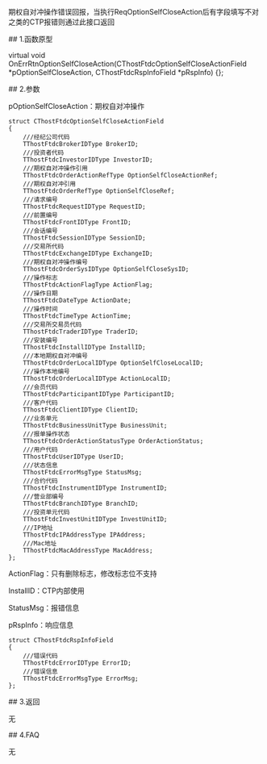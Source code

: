 <p>期权自对冲操作错误回报，当执行ReqOptionSelfCloseAction后有字段填写不对之类的CTP报错则通过此接口返回</p>
<span class="anchor" id="c9e74cec-9f84-4eaf-b45b-bf1af2988d45"></span>
## 1.函数原型
<p>virtual void OnErrRtnOptionSelfCloseAction(CThostFtdcOptionSelfCloseActionField *pOptionSelfCloseAction, CThostFtdcRspInfoField *pRspInfo) {};</p>
<span class="anchor" id="7076e33a-57b5-41fa-bf8e-5ea81d350898"></span>
## 2.参数
<p>pOptionSelfCloseAction：期权自对冲操作</p>
<pre><code>struct CThostFtdcOptionSelfCloseActionField
{
    ///经纪公司代码
    TThostFtdcBrokerIDType BrokerID;
    ///投资者代码
    TThostFtdcInvestorIDType InvestorID;
    ///期权自对冲操作引用
    TThostFtdcOrderActionRefType OptionSelfCloseActionRef;
    ///期权自对冲引用
    TThostFtdcOrderRefType OptionSelfCloseRef;
    ///请求编号
    TThostFtdcRequestIDType RequestID;
    ///前置编号
    TThostFtdcFrontIDType FrontID;
    ///会话编号
    TThostFtdcSessionIDType SessionID;
    ///交易所代码
    TThostFtdcExchangeIDType ExchangeID;
    ///期权自对冲操作编号
    TThostFtdcOrderSysIDType OptionSelfCloseSysID;
    ///操作标志
    TThostFtdcActionFlagType ActionFlag;
    ///操作日期
    TThostFtdcDateType ActionDate;
    ///操作时间
    TThostFtdcTimeType ActionTime;
    ///交易所交易员代码
    TThostFtdcTraderIDType TraderID;
    ///安装编号
    TThostFtdcInstallIDType InstallID;
    ///本地期权自对冲编号
    TThostFtdcOrderLocalIDType OptionSelfCloseLocalID;
    ///操作本地编号
    TThostFtdcOrderLocalIDType ActionLocalID;
    ///会员代码
    TThostFtdcParticipantIDType ParticipantID;
    ///客户代码
    TThostFtdcClientIDType ClientID;
    ///业务单元
    TThostFtdcBusinessUnitType BusinessUnit;
    ///报单操作状态
    TThostFtdcOrderActionStatusType OrderActionStatus;
    ///用户代码
    TThostFtdcUserIDType UserID;
    ///状态信息
    TThostFtdcErrorMsgType StatusMsg;
    ///合约代码
    TThostFtdcInstrumentIDType InstrumentID;
    ///营业部编号
    TThostFtdcBranchIDType BranchID;
    ///投资单元代码
    TThostFtdcInvestUnitIDType InvestUnitID;
    ///IP地址
    TThostFtdcIPAddressType IPAddress;
    ///Mac地址
    TThostFtdcMacAddressType MacAddress;
};
</code></pre>
<p>ActionFlag：只有删除标志，修改标志位不支持</p>
<p>InstallID：CTP内部使用</p>
<p>StatusMsg：报错信息</p>
<p>pRspInfo：响应信息</p>
<pre><code>struct CThostFtdcRspInfoField
{
    ///错误代码
    TThostFtdcErrorIDType ErrorID;
    ///错误信息
    TThostFtdcErrorMsgType ErrorMsg;
};
</code></pre>
<span class="anchor" id="e6a713b8-df4c-4689-87e2-de0313e9ee7d"></span>
## 3.返回
<p>无</p>
<span class="anchor" id="3fabd51e-5220-49b7-af6c-a51582b434ab"></span>
## 4.FAQ
<p>无</p>
